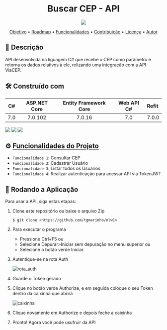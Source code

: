 <h1 align="center"> Buscar CEP - API </h1>
<p align="center">
<img loading="lazy" src="http://img.shields.io/static/v1?label=STATUS&message=EM%20DESENVOLVIMENTO&color=GREEN&style=for-the-badge"/>
</p>
<p align="center">
 <a href="#objetivo">Objetivo</a> •
 <a href="#roadmap">Roadmap</a> • 
 <a href="#funcionalidades">Funcionalidades</a> • 
 <a href="#contribuicao">Contribuição</a> • 
 <a href="#licenc-a">Licença</a> • 
 <a href="#autor">Autor</a>
</p>


## 📝 Descrição

<p> API desenvolvida na liguagem C# que recebe o CEP como parâmetro e retorna os dados relativos à ele, relizando uma integração com a API ViaCEP.</p>


## 🛠️ Construído com

C# | ASP.NET Core | Entity Framework Core | Web API C# | Refit
:---:|:--------------:|:-----------------------:|:--------:|:------
7.0| 7.0.102      | 7.0.16                 | 7.0  | 7.0.0

<img src="https://img.shields.io/badge/CSharp-8d0579?style=for-the-badge&logo=csharp&logoColor=white"> 	<img src="https://img.shields.io/badge/.NET-5C2D91?style=for-the-badge&logo=.net&logoColor=white"> <img src="https://img.shields.io/badge/SQLServer-07405E?style=for-the-badge&logo=sqlserver&logoColor=white">

## ⚙️ [Funcionalidades do Projeto](#funcionalidades)

- `Funcionalidade 1`: Consultar CEP
- `Funcionalidade 2`: Cadastrar Usuário
- `Funcionalidade 3`: Listar todos os Usuários
- `Funcionalidade 4`: Realizar autenticação para acessar API via TokenJWT

## 🚀 Rodando a Aplicação 

Para usar a API, siga estas etapas:


1. Clone este repositório ou baixe o arquivo Zip
    ```
    $ git clone <https://github.com/tgmarinho/nlw1>
    ```
2. Para executar o programa
   - Pressione Ctrl+F5 ou
   - Selecione Depurar>Iniciar sem depuração no menu superior ou
   - Selecione o botão verde Iniciar.
  
3. Autentique-se na rota Auth
   
   ![rota_auth](https://github.com/yasminvic/buscar-cep-api/assets/88940787/03d83a69-48d0-4b41-a15d-0d078314afae)

4. Guarde o Token gerado
5. Clique no botão verde Authorize, e em seguida coloque o seu Token dentro da caixinha que abrirá

   ![caixinha](https://github.com/yasminvic/buscar-cep-api/assets/88940787/24767c32-dee6-486d-ae00-88627a539ba6)

7. Clique novamente em Authorize e depois feche a caixinha
8. Pronto! Agora você pode usufruir da API
